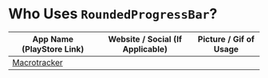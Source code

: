 # Who Uses `RoundedProgressBar`?

| App Name (PlayStore Link) | Website / Social (If Applicable) | Picture / Gif of Usage |
|---|---|---|
| [Macrotracker](https://www.mackhartley.com) | | |
